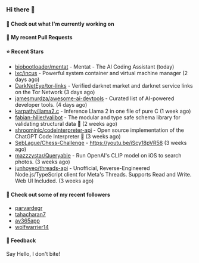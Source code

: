 ### Hi there 👋

#### 👷 Check out what I'm currently working on

#### 🔨 My recent Pull Requests


#### ⭐ Recent Stars

- [biobootloader/mentat](https://github.com/biobootloader/mentat) - Mentat - The AI Coding Assistant  (today)
- [lxc/incus](https://github.com/lxc/incus) - Powerful system container and virtual machine manager  (2 days ago)
- [DarkNetEye/tor-links](https://github.com/DarkNetEye/tor-links) - Verified darknet market and darknet service links on the Tor Network (3 days ago)
- [jamesmurdza/awesome-ai-devtools](https://github.com/jamesmurdza/awesome-ai-devtools) - Curated list of AI-powered developer tools. (4 days ago)
- [karpathy/llama2.c](https://github.com/karpathy/llama2.c) - Inference Llama 2 in one file of pure C (1 week ago)
- [fabian-hiller/valibot](https://github.com/fabian-hiller/valibot) - The modular and type safe schema library for validating structural data 🤖 (2 weeks ago)
- [shroominic/codeinterpreter-api](https://github.com/shroominic/codeinterpreter-api) - Open source implementation of the ChatGPT Code Interpreter 👾 (3 weeks ago)
- [SebLague/Chess-Challenge](https://github.com/SebLague/Chess-Challenge) - https://youtu.be/iScy18pVR58 (3 weeks ago)
- [mazzzystar/Queryable](https://github.com/mazzzystar/Queryable) - Run OpenAI&#39;s CLIP model on iOS to search photos. (3 weeks ago)
- [junhoyeo/threads-api](https://github.com/junhoyeo/threads-api) - Unofficial, Reverse-Engineered Node.js/TypeScript client for Meta&#39;s Threads. Supports Read and Write. Web UI Included. (3 weeks ago)

#### 👯 Check out some of my recent followers

- [parvardegr](https://github.com/parvardegr)
- [tahacharan7](https://github.com/tahacharan7)
- [av365app](https://github.com/av365app)
- [wolfwarrier14](https://github.com/wolfwarrier14)

#### 💬 Feedback

Say Hello, I don't bite!
